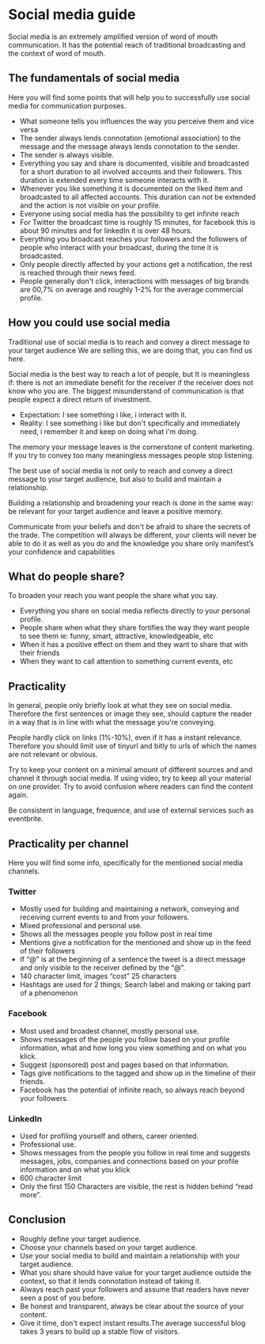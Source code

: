 # Social media guide

Social media is an extremely amplified version of word of mouth communication.
It has the potential reach of traditional broadcasting and the context of word of mouth.

## The fundamentals of social media

Here you will find some points that will help you to successfully use social media for communication purposes.

* What someone tells you influences the way you perceive them and vice versa
* The sender always lends connotation (emotional association) to the message and the message always lends connotation to the sender.
* The sender is always visible.
* Everything you say and share is documented, visible and broadcasted for a short duration to all involved accounts and their followers. This duration is extended every time someone interacts with it.
* Whenever you like something it is documented on the liked item and broadcasted to all affected accounts. This duration can not be extended and the action is not visible on your profile.
* Everyone using social media has the possibility to get infinite reach
* For Twitter the broadcast time is roughly 15 minutes, for facebook this is about 90 minutes and for linkedIn it is over 48 hours.
* Everything you broadcast reaches your followers and the followers of people who interact with your broadcast, during the time it is broadcasted.
* Only people directly affected by your actions get a notification, the rest is reached through their news feed.
* People generally don't click, interactions with messages of big brands are 00,7% on average and roughly 1-2% for the average commercial profile.

## How you could use social media

Traditional use of social media is to reach and convey a direct message to your target audience
We are selling this, we are doing that, you can find us here.

Social media is the best way to reach a lot of people, but It is meaningless if: there is not an immediate benefit for the receiver if the receiver does not know who you are. The biggest misunderstand of communication is that people expect a direct return of investment.

* Expectation: I see something i like, i interact with it.
* Reality: I see something i like but don't specifically and immediately need, i remember it and keep on doing what i'm doing.

The memory your message leaves is the cornerstone of content marketing. If you try to convey too many meaningless messages people stop listening.

The best use of social media is not only to reach and convey a direct message to your target audience, but also to build and maintain a relationship.

Building a relationship and broadening your reach is done in the same way: be relevant for your target audience and leave a positive memory.

Communicate from your beliefs and don't be afraid to share the secrets of the trade. The competition will always be different, your clients will never be able to do it as well as you do and the knowledge you share only manifest’s your confidence and capabilities

## What do people share?

To broaden your reach you want people the share what you say.

* Everything you share on social media reflects directly to your personal profile.
* People share when what they share fortifies the way they want people to see them
ie: funny, smart, attractive, knowledgeable, etc
* When it has a positive effect on them and they want to share that with their friends
* When they want to call attention to something
current events, etc

## Practicality

In general, people only briefly look at what they see on social media. Therefore the first sentences or image they see, should capture the reader in a way that is in line with what the message you're conveying.

People hardly click on links (1%-10%), even if it has a instant relevance.  Therefore you should limit use of tinyurl and bitly to urls of which the names are not relevant or obvious.

Try to keep your content on a minimal amount of different sources and and channel it through social media. If using video, try to keep all your material on one provider. Try to avoid confusion where readers can find the content again.

Be consistent in language, frequence, and use of external services such as eventbrite.

## Practicality per channel
Here you will find some info, specifically for the mentioned social media channels.

### Twitter

* Mostly used for building and maintaining a network, conveying and receiving current events to and from your followers.
* Mixed professional and personal use.
* Shows all the messages people you follow post in real time
* Mentions give a notification for the mentioned and show up in the feed of their followers
* If “@” is at the beginning of a sentence the tweet is a direct message and only visible to the receiver defined by the “@”.
* 140 character limit, images “cost” 25 characters
* Hashtags are used for 2 things; Search label and making or taking part of a phenomenon

### Facebook

* Most used and broadest channel, mostly personal use.
* Shows messages of the people you follow based on your profile information, what and how long you view something and on what you klick.
* Suggest (sponsored) post and pages based on that information.
* Tags give notifications to the tagged and show up in the timeline of their friends.
* Facebook has the potential of infinite reach, so always reach beyond your followers.

### LinkedIn

* Used for profiling yourself and others, career oriented.
* Professional use.
* Shows messages from the people you follow in real time and suggests messages, jobs, companies and connections based on your profile information and on what you klick
* 600 character limit
* Only the first 150 Characters are visible, the rest is hidden behind “read more”.

## Conclusion
* Roughly define your target audience.
* Choose your channels based on your target audience.
* Use your social media to build and maintain a relationship with your target audience.
* What you share should have value for your target audience outside the context, so that it lends connotation instead of taking it.
* Always reach past your followers and assume that  readers have never seen a post of you before.
* Be honest and transparent, always be clear about the source of your content.
* Give it time, don't expect instant results.The average successful blog takes 3 years to build up a stable flow of visitors.
